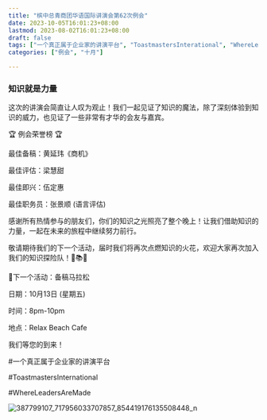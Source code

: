 ```yaml
---
title: "槟中总青商团华语国际讲演会第62次例会"
date: 2023-10-05T16:01:23+08:00
lastmod: 2023-08-02T16:01:23+08:00
draft: false
tags: ["一个真正属于企业家的讲演平台", "ToastmastersInterational", "WhereLeadersAreMade", "黄延玮", "梁慧甜", "伍定惠","张景顺"]
categories: ["例会", "十月"]

---
```

 

### 知识就是力量

这次的讲演会简直让人叹为观止！我们一起见证了知识的魔法，除了深刻体验到知识的威力，也见证了一些非常有才华的会友与嘉宾。

🏆 例会荣誉榜 🏆

最佳备稿：黄延玮《商机》

最佳评估：梁慧甜

最佳即兴：伍定惠

最佳职务员：张景顺 (语言评估)

感谢所有热情参与的朋友们，你们的知识之光照亮了整个晚上！让我们借助知识的力量，一起在未来的旅程中继续努力前行。

敬请期待我们的下一个活动，届时我们将再次点燃知识的火花，欢迎大家再次加入我们的知识探险队！🌟📚🚀

🤩下一个活动：备稿马拉松

日期：10月13日 (星期五)

时间：8pm-10pm

地点：Relax Beach Cafe

我们等您的到来！

#一个真正属于企业家的讲演平台

#ToastmastersInternational

#WhereLeadersAreMade

![387799107_717956033707857_854419176135508448_n](https://github.com/Weipin5013/tmc/assets/40177121/74118516-c89c-4b66-97f2-0bdd2ea9a63d)
